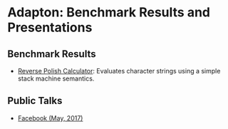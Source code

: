 Adapton: Benchmark Results and Presentations
=============================================

Benchmark Results
-----------------
- [Reverse Polish Calculator](2017-05-facebook/results/rev-polish-calc/): Evaluates character strings using a simple stack machine semantics.

Public Talks
-------------
- [Facebook (May, 2017)](2017-05-facebook)


